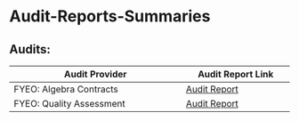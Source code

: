 # Audit-Reports-Summaries

## Audits:

<table><thead><tr><th width="357">Audit Provider</th><th width="218">Audit Report Link</th></tr></thead><tbody><tr><td>FYEO: Algebra Contracts</td><td><a href="https://drive.google.com/file/d/1DA8qnvezkfBpIlLQaSENi9MAq3ps7M0o/view">Audit Report</a></td></tr><tr><td>FYEO: Quality Assessment</td><td><a href="https://drive.google.com/file/d/1YyK49Hbo2DqFVzDMYwQLLl-56_uCHIPR/view">Audit Report</a></td></tr></tbody></table>
